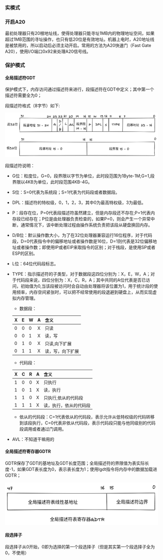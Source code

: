 
### 实模式

### 开启A20

最初处理器只有20根地址线，使得处理器只能寻址1MB内的物理地址空间，如果超过1MB范围的寻址操作，也只有低20位是有效地址。机器上电时，A20地址线是被禁用的，所以启动后必须主动开启。常用的方法为A20快速门（Fast Gate A20），使用I/O端口0x92来处理A20信号线。

### 保护模式

#### 全局描述符GDT

保护模式下，内存访问通过描述符来进行，段描述符在GDT中定义；其中第一个描述符需要全为0；

段描述符格式（8字节）如下:

![img](img/段描述符.png)

段描述符说明：

* G位：粒度位，G=0，段界限以字节为单位，此时段范围为1Byte-1M;G=1,段界限以4KB为单位，此时段范围4KB-4G。

* S位：S=0代表为系统段；S=1代表为代码段或者数据段。
* DPL：描述符的特权级，0，1，2，3，其中0为最高特权级，3为最低。
* P：段存在位，P=0代表段描述符虽然建立，但是内存段还不存在;P=1代表内存段已经存在；P位是由处理器负责检查的，如果P=0，则会产生一个异常中断，通常情况下，该中断处理过程由操作系统负责把该段从硬盘换回内存。
* D/B位：默认操作数大小，为了在32位处理器兼容运行16位程序，对于代码段，D=0代表指令中的偏移地址或者操作数是16位，D=1则代表是32位偏移地址或者操作数；即使用IP或者EIP来取指令的区别；对于栈段，是使用SP或者ESP的区别。
* L位：64位代码段标志。
* TYPE：指示描述符的子类型，对于数据段这四位分别为：X，E，W，A；对于代码段来说，四位分别为：X，C，R，A；其中共同的A位代表是否已访问，初始值为0,当该段被访问时会自动由处理器将该位置为1，用于统计段的使用频率，内存空间紧张时，可以把不经常使用的段退避到硬盘上，从而实现虚拟内存管理。
    - 数据段：

    | X | E | W | A | 含义 |
    | ---- | ---- | ---- | ---- | ----|
    | 0 | 0 | 0 | X | 只读 |
    | 0 | 0 | 1 | X | 读，写 |
    | 0 | 1 | 0 | X | 只读,向下扩展 |
    | 0 | 1 | 1 | X | 读，写，向下扩展 |

    - 代码段：

    | X | C | R | A | 含义 |
    | ---- | ---- | ---- | ---- | ----|
    | 1 | 0 | 0 | X | 只执行 |
    | 1 | 0 | 1 | X | 读，执行 |
    | 1 | 1 | 0 | X | 只执行,依从的代码段 |
    | 1 | 1 | 1 | X | 读，执行，依从的代码段 |

    - 依从的代码段：C=1代表依从的代码段，表示允许从低特权级的代码转移到该段执行，C=0代表非依从代码段，表示代码段只能与他同级别的代码段调用或者通过门调用。

* AVL：不知道干嘛用的

#### 全局描述符寄存器GDTR

GDTR保存了GDT的基地址及GDT长度范围；全局描述符的界限值为表实际长度-1，如果GDT表长度为0，表示表长度为1；使用lgdt指令将内存中的数据加载进GDTR；

![img](img/GDTR.png)

#### 段选择子

段选择子从0开始，0即为选择的第一个段选择子（但是其实第一个段选择子全为0，不使用）